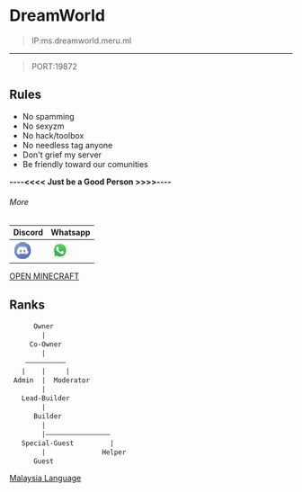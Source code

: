 # DreamWorld

>IP:ms.dreamworld.meru.ml
--------------
>PORT:19872

## Rules

- No spamming
- No sexyzm
- No hack/toolbox
- No needless tag anyone
- Don't grief my server
- Be friendly toward our comunities

**----<<<< Just be a Good Person >>>>----**

###### More

Discord|Whatsapp
------|-----
[![Discord](https://github.com/JPoisonLegacy/hub-settings/blob/master/images/discord.jpg)](https://discord.gg/ReG8Z57)|[![Whatsapp](https://github.com/JPoisonLegacy/hub-settings/blob/master/images/whatsapp.jpg)](https://chat.whatsapp.com/FRl5TP4rYrI9F7ihhUzmYF)

[OPEN MINECRAFT](minecraft://?addExternalServer=%C2%A76%C2%A7l§bDream§aWorld|ms.dreamworld.meru.ml:19872)

## Ranks

          Owner
            |
         Co-Owner
            |
        ——————————
       |    |     |
     Admin  |  Moderator
            |
       Lead-Builder
            |
          Builder
            |
            |————————————————
       Special-Guest         |
            |              Helper
          Guest


[Malaysia Language](https://github.com/JPoisonLegacy/DreamWorld-Malaysia/tree/master)
